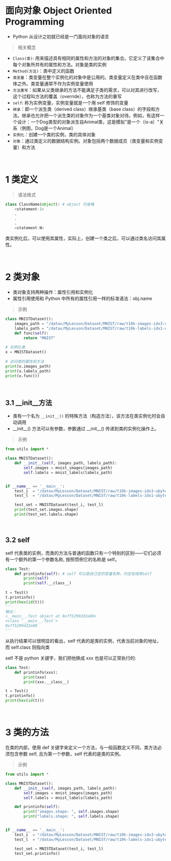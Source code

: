 &emsp;
# 面向对象 Object Oriented Programming

- Python 从设计之初就已经是一门面向对象的语言
>相关概念
- `Class(类)`: 用来描述具有相同的属性和方法的对象的集合。它定义了该集合中每个对象所共有的属性和方法。对象是类的实例
- `Method(方法)`：类中定义的函数
- `类变量`：类变量在整个实例化的对象中是公用的。类变量定义在类中且在函数体之外。类变量通常不作为实例变量使用
- `方法重写`：如果从父类继承的方法不能满足子类的需求，可以对其进行改写，这个过程叫方法的覆盖（override），也称为方法的重写
- `self`: 称为实例变量，实例变量就是一个用 self 修饰的变量
- `继承`：即一个派生类（derived class）继承基类（base class）的字段和方法。继承也允许把一个派生类的对象作为一个基类对象对待。例如，有这样一个设计：一个Dog类型的对象派生自Animal类，这是模拟"是一个（is-a）"关系（例图，Dog是一个Animal）
- `实例化`：创建一个类的实例，类的具体对象
- `对象`：通过类定义的数据结构实例。对象包括两个数据成员（类变量和实例变量）和方法

&emsp;
# 1 类定义
>语法格式
```python
class ClassName(object): # object 可省略
    <statement-1>
    .
    .
    .
    <statement-N>
```

类实例化后，可以使用其属性，实际上，创建一个类之后，可以通过类名访问其属性。

&emsp;
# 2 类对象
- 类对象支持两种操作：属性引用和实例化
- 属性引用使用和 Python 中所有的属性引用一样的标准语法：obj.name
  
>示例
```python
class MNISTDataset():
    images_path = "/datav/MyLesson/Dataset/MNIST/raw/t10k-images-idx3-ubyte"
    labels_path = "/datav/MyLesson/Dataset/MNIST/raw/t10k-labels-idx1-ubyte"
    def func(self):
        return "MNIST"
 
# 实例化类
x = MNISTDataset()
 
# 访问类的属性和方法
print(x.images_path)
print(x.labels_path)
print(x.func())
```

&emsp;
## 3.1 __init__方法
- 类有一个名为 `__init__()` 的特殊方法（构造方法），该方法在类实例化时会自动调用
- \_\_init__() 方法可以有参数，参数通过 \_\_init__() 传递到类的实例化操作上。

>示例
```python
from utils import *

class MNISTDataset():
    def __init__(self, images_path, labels_path):
        self.images = mnist_images(images_path)
        self.labels = mnist_labels(labels_path)


if __name__ == '__main__':
    test_i  = "/datav/MyLesson/Dataset/MNIST/raw/t10k-images-idx3-ubyte"
    test_l  = "/datav/MyLesson/Dataset/MNIST/raw/t10k-labels-idx1-ubyte"

    test_set = MNISTDataset(test_i, test_l)
    print(test_set.images.shape)
    print(test_set.labels.shape)
```

&emsp;
## 3.2 self
self 代表类的实例，而类的方法与普通的函数只有一个特别的区别——它们必须有一个额外的第一个参数名称, 按照惯例它的名称是 self。
```python
class Test:
    def printinfo(self): # self 可以是自己定的变量名称，约定俗成用self
        print(self)
        print(self.__class__)
 
t = Test()
t.printinfo()
print(hex(id(t)))
'''
输出：
<__main__.Test object at 0x7f5299d32e80>
<class '__main__.Test'>
0x7f5299d32e80
'''
```

从执行结果可以很明显的看出，self 代表的是类的实例，代表当前对象的地址，而 self.class 则指向类

self 不是 python 关键字，我们把他换成 xxx 也是可以正常执行的:
```python
class Test:
    def printinfo(xxx):
        print(xxx)
        print(xxx.__class__)

t = Test()
t.printinfo()
print(hex(id(t)))
```

&emsp;
# 3 类的方法
在类的内部，使用 def 关键字来定义一个方法，与一般函数定义不同，类方法必须包含参数 self, 且为第一个参数，self 代表的是类的实例。


>示例
```python
from utils import *

class MNISTDataset():
    def __init__(self, images_path, labels_path):
        self.images = mnist_images(images_path)
        self.labels = mnist_labels(labels_path)

    def printinfo(self):
        print("images.shape: ", self.images.shape)
        print("labels.shape: ", self.labels.shape)


if __name__ == '__main__':
    test_i  = "/datav/MyLesson/Dataset/MNIST/raw/t10k-images-idx3-ubyte"
    test_l  = "/datav/MyLesson/Dataset/MNIST/raw/t10k-labels-idx1-ubyte"

    test_set = MNISTDataset(test_i, test_l)
    test_set.printinfo()
```
